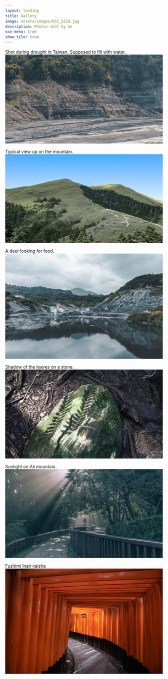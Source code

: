 ```yaml
---
layout: landing
title: Gallery
image: assets/images/DSC_5219.jpg
description: Photos shot by me
nav-menu: true
show_tile: true
---
```


Shot during drought in Taiwan. Supposed to fill with water. 
![Shot during drought inside a dam](/assets/images/_DSC7094.jpg)

Typical view up on the mountain.
![mountain](/assets/images/banner.jpg)

A deer looking for food.
![deer](/assets/images/DSC_1195.jpg)

Shadow of the leaves on a stone.
![shadow](/assets/images/DSC_4840.jpg)

Sunlight on Ali mountain.
![sunlight](/assets/images/DSC_5219.jpg)

Fushimi Inari-taisha
![shrine](/assets/images/IMG_4210.jpg)
